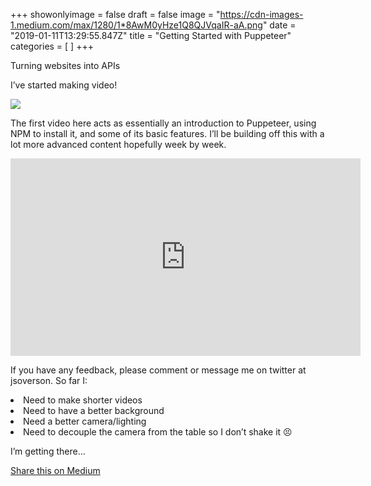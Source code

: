 +++
showonlyimage = false
draft = false
image = "https://cdn-images-1.medium.com/max/1280/1*8AwM0yHze1Q8QJVqaIR-aA.png"
date = "2019-01-11T13:29:55.847Z"
title = "Getting Started with Puppeteer"
categories = [ ]
+++




<span class=subtitle>Turning websites into APIs</span>


<!--more-->

I’ve started making video!

<img style='max-width:100%;' src="https://cdn-images-1.medium.com/max/1280/1*8AwM0yHze1Q8QJVqaIR-aA.png">

The first video here acts as essentially an introduction to Puppeteer, using NPM to install it, and some of its basic features. I’ll be building off this with a lot more advanced content hopefully week by week.

<iframe width="560" height="316" allowfullscreen="" frameborder="0" src="https://medium.com/media/f45ca54329221ceaa8889029b9e589bc?postId=3c28350ac61a"></iframe>

If you have any feedback, please comment or message me on twitter at jsoverson. So far I:

<li>Need to make shorter videos</li>
<li>Need to have a better background</li>
<li>Need a better camera/lighting</li>
<li>Need to decouple the camera from the table so I don’t shake it 😣</li>

I’m getting there…


[Share this on Medium](https://medium.com/@jsoverson/getting-started-with-puppeteer-3c28350ac61a)
